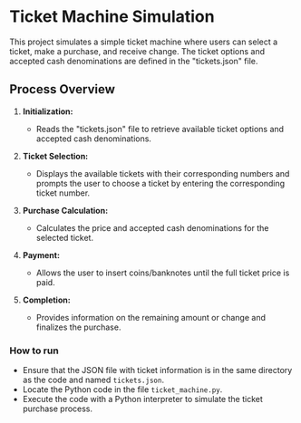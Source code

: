 # Ticket Machine Simulation

This project simulates a simple ticket machine where users can select a ticket, make a purchase, and receive change. The ticket options and accepted cash denominations are defined in the "tickets.json" file.

## Process Overview

1. **Initialization:**

   - Reads the "tickets.json" file to retrieve available ticket options and accepted cash denominations.

2. **Ticket Selection:**

   - Displays the available tickets with their corresponding numbers and prompts the user to choose a ticket by entering the corresponding ticket number.

3. **Purchase Calculation:**

   - Calculates the price and accepted cash denominations for the selected ticket.

4. **Payment:**

   - Allows the user to insert coins/banknotes until the full ticket price is paid.

5. **Completion:**

   - Provides information on the remaining amount or change and finalizes the purchase.

### How to run

- Ensure that the JSON file with ticket information is in the same directory as the code and named `tickets.json`.
- Locate the Python code in the file `ticket_machine.py`.
- Execute the code with a Python interpreter to simulate the ticket purchase process.
